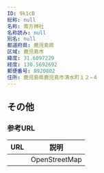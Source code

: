 ```yaml
---
ID: 9k1cB
総称: null
名称: 南方神社
名称読み: null
別名: null
都道府県: 鹿児島県
区域: 鹿児島市
緯度: 31.6097229
経度: 130.5692692
郵便番号: 8920802
住所: 鹿児島県鹿児島市清水町１２−４
---
```


## その他

### 参考URL

| URL | 説明          |
| --- | ------------- |
|     | OpenStreetMap |
